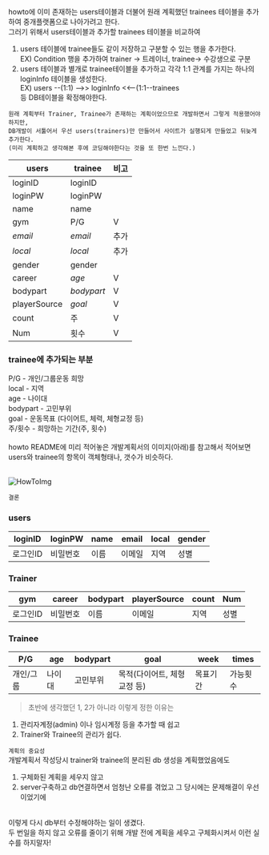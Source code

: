 howto에 이미 존재하는 users테이블과 더불어 원래 계획했던 trainees 테이블을 추가하여 중개플랫폼으로 나아가려고 한다.<br>
그러기 위해서 users테이블과 추가할 trainees 테이블을 비교하여<br>
1. users 테이블에 trainee들도 같이 저장하고 구분할 수 있는 행을 추가한다.<br>
EX) Condition 행을 추가하여 trainer -> 트레이너, trainee-> 수강생으로 구분<br>
2. users 테이블과 별개로 trainee테이블을 추가하고 각각 1:1 관계를 가지는 하나의 loginInfo 테이블을 생성한다.<br>
EX) users --(1:1) -->> loginInfo <<--(1:1--trainees<br>
등 DB테이블을 확정해야한다.<br>
```
원래 계획부터 Trainer, Trainee가 존재하는 계획이었으므로 개발하면서 그렇게 적용했어야하지만,
DB개발이 서툴어서 우선 users(trainers)만 만들어서 사이트가 실행되게 만들었고 뒤늦게 추가한다.
(미리 계획하고 생각해본 후에 코딩해야한다는 것을 또 한번 느낀다.)
```

users|trainee|비고
----------|----------|----------
loginID|loginID|
loginPW|loginPW|
name|name|
gym|P/G|V
*email*|*email*|추가
*local*|*local*|추가
gender|gender|
career|*age*|V
bodypart|*bodypart*|V
playerSource|*goal*|V
count|주|V
Num|횟수|V

### trainee에 추가되는 부분<br>
P/G - 개인/그룹운동 희망<br>
local - 지역<br>
age - 나이대<br>
bodypart - 고민부위<br>
goal - 운동목표 (다이어트, 체력, 체형교정 등)<br>
주/횟수 - 희망하는 기간(주, 횟수)<br>
<br>
howto README에 미리 적어놓은 개발계획서의 이미지(아래)를 참고해서 적어보면<br>
users와 trainee의 항목이 객체형태나, 갯수가 비슷하다.<br><br>


![HowToImg](https://github.com/WonjeongPark/howto/blob/8e11d129095cfcc51f9e22b2f84a3546439e4b0e/HowToImg.png?raw=true)


`결론`

### users

loginID|loginPW|name|email|local|gender
----------|----------|----------|----------|----------|----------
로그인ID|비밀번호|이름|이메일|지역|성별

### Trainer

gym|career|bodypart|playerSource|count|Num
----------|----------|----------|----------|----------|----------
로그인ID|비밀번호|이름|이메일|지역|성별

### Trainee

P/G|age|bodypart|goal|week|times
----------|----------|----------|----------|----------|----------
개인/그룹|나이대|고민부위|목적(다이어트, 체형교정 등)|목표기간|가능횟수

> 초반에 생각했던 1, 2가 아니라 이렇게 정한 이유는
1) 관리자계정(admin) 이나 임시계정 등을 추가할 때 쉽고
2) Trainer와 Trainee의 관리가 쉽다.

`계획의 중요성`<br>
개발계획서 작성당시 trainer와 trainee의 분리된 db 생성을 계획했었음에도<br>
1) 구체화된 계획을 세우지 않고<br>
2) server구축하고 db연결하면서 엄청난 오류를 겪었고 그 당시에는 문제해결이 우선이었기에<br>
<br>
이렇게 다시 db부터 수정해야하는 일이 생겼다.<br>
두 번일을 하지 않고 오류를 줄이기 위해 개발 전에 계획을 세우고 구체화시켜서 이런 실수를 하지말자!
